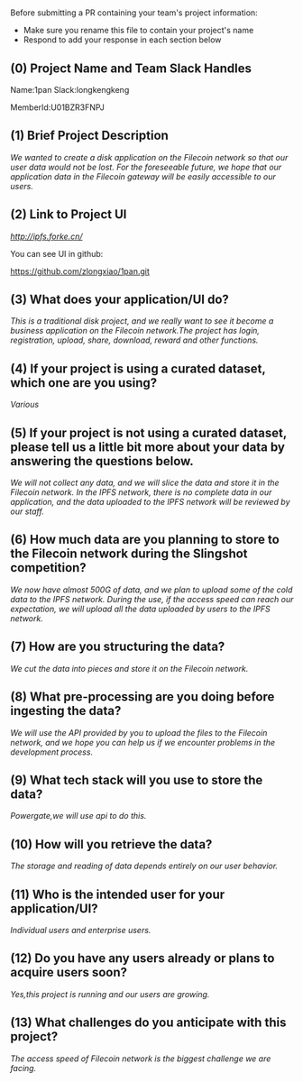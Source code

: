 # <Project Name>

Before submitting a PR containing your team's project information:

- Make sure you rename this file to contain your project's name
- Respond to add your response in each section below

## (0) Project Name and Team Slack Handles

Name:1pan
Slack:longkengkeng

MemberId:U01BZR3FNPJ

## (1) Brief Project Description

*We wanted to create a disk application on the Filecoin network so that our user data would not be lost. For the foreseeable future, we hope that our application data in the Filecoin gateway will be easily accessible to our users.*

## (2) Link to Project UI

*http://ipfs.forke.cn/*

You can see UI in github:

https://github.com/zlongxiao/1pan.git

## (3) What does your application/UI do?

*This is a traditional disk project, and we really want to see it become a business application on the Filecoin network.The project has login, registration, upload, share, download, reward and other functions.*

## (4) If your project is using a curated dataset, which one are you using?

*Various*

## (5) If your project is not using a curated dataset, please tell us a little bit more about your data by answering the questions below.

*We will not collect any data, and we will slice the data and store it in the Filecoin network. In the IPFS network, there is no complete data in our application, and the data uploaded to the IPFS network will be reviewed by our staff.*

## (6) How much data are you planning to store to the Filecoin network during the Slingshot competition?

*We now have almost 500G of data, and we plan to upload some of the cold data to the IPFS network. During the use, if the access speed can reach our expectation, we will upload all the data uploaded by users to the IPFS network.*

## (7) How are you structuring the data?

*We cut the data into pieces and store it on the Filecoin network.*

## (8) What pre-processing are you doing before ingesting the data?

*We will use the API provided by you to upload the files to the Filecoin network, and we hope you can help us if we encounter problems in the development process.*

## (9)  What tech stack will you use to store the data?

*Powergate,we will use api to do this.*

## (10) How will you retrieve the data?

*The storage and reading of data depends entirely on our user behavior.*

## (11) Who is the intended user for your application/UI?

*Individual users and enterprise users.*

## (12) Do you have any users already or plans to acquire users soon?

*Yes,this project is running and our users are growing.*

## (13) What challenges do you anticipate with this project?

*The access speed of Filecoin network is the biggest challenge we are facing.*
